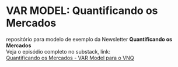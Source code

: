 # VAR MODEL: Quantificando os Mercados
repositório para modelo de exemplo da Newsletter **Quantificando os Mercados** <br>
Veja o episódio completo no substack, link: <br>
[Quantificando os Mercados - VAR Model para o VNQ](https://caiomferreira.substack.com/p/analisando-o-setor-imobiliario-com)
